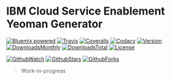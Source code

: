 # IBM Cloud Service Enablement Yeoman Generator

[![Bluemix powered][img-bluemix-powered]][url-bluemix]
[![Travis][img-travis-master]][url-travis-master]
[![Coveralls][img-coveralls-master]][url-coveralls-master]
[![Codacy][img-codacy]][url-codacy]
[![Version][img-version]][url-npm]
[![DownloadsMonthly][img-npm-downloads-monthly]][url-npm]
[![DownloadsTotal][img-npm-downloads-total]][url-npm]
[![License][img-license]][url-npm]

[![GithubWatch][img-github-watchers]][url-github-watchers]
[![GithubStars][img-github-stars]][url-github-stars]
[![GithubForks][img-github-forks]][url-github-forks]

> Work-in-progress

[img-bluemix-powered]: https://img.shields.io/badge/bluemix-powered-blue.svg
[url-bluemix]: http://bluemix.net
[url-npm]: https://www.npmjs.com/package/generator-ibm-service-enablement
[img-license]: https://img.shields.io/npm/l/generator-ibm-service-enablement.svg
[img-version]: https://img.shields.io/npm/v/generator-ibm-service-enablement.svg
[img-npm-downloads-monthly]: https://img.shields.io/npm/dm/generator-ibm-service-enablement.svg
[img-npm-downloads-total]: https://img.shields.io/npm/dt/generator-ibm-service-enablement.svg

[img-github-watchers]: https://img.shields.io/github/watchers/ibm-developer/generator-ibm-service-enablement.svg?style=social&label=Watch
[url-github-watchers]: https://github.com/ibm-developer/generator-ibm-service-enablement/watchers
[img-github-stars]: https://img.shields.io/github/stars/ibm-developer/generator-ibm-service-enablement.svg?style=social&label=Star
[url-github-stars]: https://github.com/ibm-developer/generator-ibm-service-enablement/stargazers
[img-github-forks]: https://img.shields.io/github/forks/ibm-developer/generator-ibm-service-enablement.svg?style=social&label=Fork
[url-github-forks]: https://github.com/ibm-developer/generator-ibm-service-enablement/network

[img-travis-master]: https://travis-ci.org/ibm-developer/generator-ibm-service-enablement.svg
[url-travis-master]: https://travis-ci.org/ibm-developer/generator-ibm-service-enablement

[img-coveralls-master]: https://coveralls.io/repos/github/ibm-developer/generator-ibm-service-enablement/badge.svg
[url-coveralls-master]: https://coveralls.io/github/ibm-developer/generator-ibm-service-enablement

[img-codacy]: https://api.codacy.com/project/badge/Grade/8d3d304fc8f54f1b914ef982f39e00ac?branch=master
[url-codacy]: https://www.codacy.com/app/ibm-developer/generator-ibm-service-enablement
